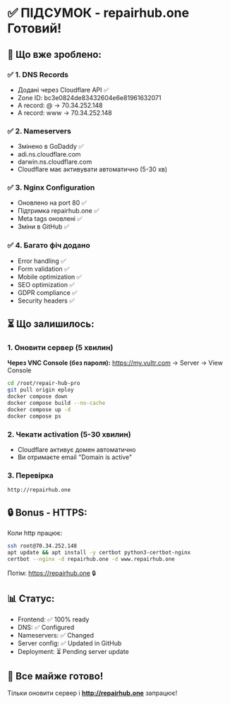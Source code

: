 # ✅ ПІДСУМОК - repairhub.one Готовий!

## 🎉 Що вже зроблено:

### ✅ 1. DNS Records
- Додані через Cloudflare API ✅
- Zone ID: bc3e0824de83432604e6e81961632071
- A record: @ → 70.34.252.148
- A record: www → 70.34.252.148

### ✅ 2. Nameservers
- Змінено в GoDaddy ✅
- adi.ns.cloudflare.com
- darwin.ns.cloudflare.com
- Cloudflare має активувати автоматично (5-30 хв)

### ✅ 3. Nginx Configuration
- Оновлено на port 80 ✅
- Підтримка repairhub.one ✅
- Meta tags оновлені ✅
- Зміни в GitHub ✅

### ✅ 4. Багато фіч додано
- Error handling ✅
- Form validation ✅
- Mobile optimization ✅
- SEO optimization ✅
- GDPR compliance ✅
- Security headers ✅

## ⏳ Що залишилось:

### 1. Оновити сервер (5 хвилин)

**Через VNC Console (без пароля):**
https://my.vultr.com → Server → View Console

```bash
cd /root/repair-hub-pro
git pull origin eploy
docker compose down
docker compose build --no-cache
docker compose up -d
docker compose ps
```

### 2. Чекати activation (5-30 хвилин)
- Cloudflare активує домен автоматично
- Ви отримаєте email "Domain is active"

### 3. Перевірка
```
http://repairhub.one
```

## 🔒 Bonus - HTTPS:

Коли http працює:

```bash
ssh root@70.34.252.148
apt update && apt install -y certbot python3-certbot-nginx
certbot --nginx -d repairhub.one -d www.repairhub.one
```

Потім: https://repairhub.one 🔒

## 📊 Статус:

- Frontend: ✅ 100% ready
- DNS: ✅ Configured
- Nameservers: ✅ Changed
- Server config: ✅ Updated in GitHub
- Deployment: ⏳ Pending server update

## 🎯 Все майже готово!

Тільки оновити сервер і **http://repairhub.one** запрацює!

